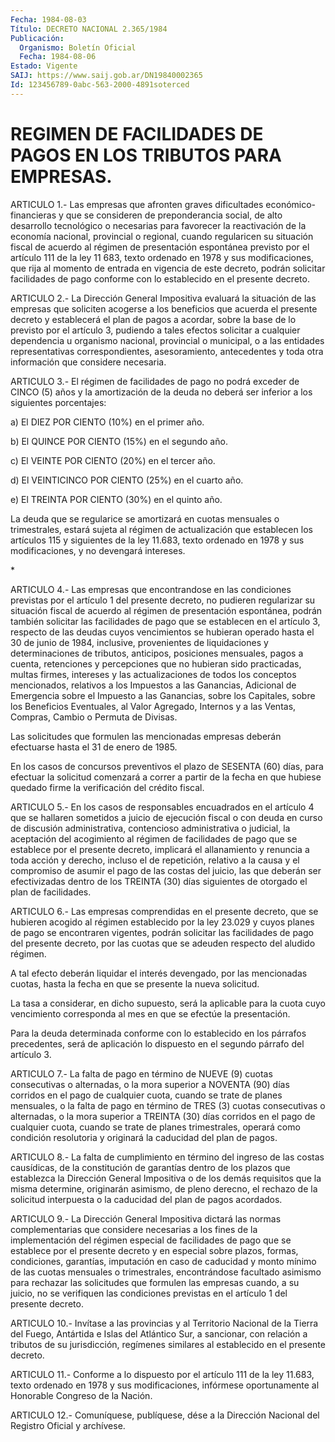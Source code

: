 ```yaml
---
Fecha: 1984-08-03
Título: DECRETO NACIONAL 2.365/1984
Publicación:
  Organismo: Boletín Oficial
  Fecha: 1984-08-06
Estado: Vigente
SAIJ: https://www.saij.gob.ar/DN19840002365
Id: 123456789-0abc-563-2000-4891soterced
---
```

# REGIMEN DE FACILIDADES DE PAGOS EN LOS TRIBUTOS PARA EMPRESAS.

<a id="1"></a>
ARTICULO    1.-  Las  empresas  que  afronten  graves  dificultades económico-financieras    y  que  se  consideren  de  preponderancia social, de alto desarrollo  tecnológico o necesarias para favorecer la reactivación de la economía  nacional,  provincial  o  regional, cuando  regularicen  su  situación fiscal de acuerdo al régimen  de presentación espontánea previsto  por  el artículo 111 de la ley 11 683,  texto  ordenado  en 1978 y sus modificaciones,  que  rija  al momento de entrada en vigencia  de  este  decreto, podrán solicitar facilidades  de  pago conforme con lo establecido  en  el  presente decreto.

<a id="2"></a>
ARTICULO  2.- La Dirección General Impositiva evaluará la situación de  las empresas  que  soliciten  acogerse  a  los  beneficios  que acuerda  el  presente  decreto  y  establecerá  el  plan de pagos a acordar, sobre la base de lo previsto por el artículo  3,  pudiendo a  tales  efectos  solicitar  a  cualquier  dependencia u organismo nacional, provincial o municipal, o a las entidades representativas  correspondientes,  asesoramiento,  antecedentes  y toda otra información que considere necesaria.

<a id="3"></a>
ARTICULO  3.- El régimen de facilidades de pago no podrá exceder de CINCO (5) años  y  la  amortización  de  la  deuda  no  deberá  ser inferior a los siguientes porcentajes:

a) El DIEZ POR CIENTO (10%) en el primer año.

b) El QUINCE POR CIENTO (15%) en el segundo año.

c) El VEINTE POR CIENTO (20%) en el tercer año.

d)  El  VEINTICINCO  POR  CIENTO  (25%)  en  el  cuarto  año.

e) El TREINTA POR CIENTO (30%) en el quinto año.

La  deuda  que  se  regularice  se amortizará en cuotas mensuales o trimestrales,  estará  sujeta  al  régimen   de  actualización  que establecen los artículos 115 y siguientes de  la  ley 11.683, texto ordenado  en  1978 y sus modificaciones, y no devengará  intereses.

<a id="4"></a>
*

ARTICULO  4.-  Las  empresas  que  encontrandose en las condiciones previstas  por  el  artículo 1 del presente  decreto,  no  pudieren regularizar  su  situación    fiscal   de  acuerdo  al  régimen  de presentación espontánea, podrán también  solicitar  las facilidades de pago que se establecen en el artículo 3, respecto  de las deudas cuyos  vencimientos  se  hubieran  operado hasta el 30 de junio  de 1984,  inclusive, provenientes de liquidaciones  y  determinaciones de tributos,  anticipos,  posiciones  mensuales,  pagos  a  cuenta, retenciones  y  percepciones  que  no  hubieran  sido  practicadas, multas  firmes,  intereses  y  las  actualizaciones  de  todos  los conceptos  mencionados,  relativos a los Impuestos a las Ganancias, Adicional de Emergencia sobre  el  Impuesto  a las Ganancias, sobre los Capitales, sobre los Beneficios Eventuales,  al Valor Agregado, Internos  y  a  las Ventas, Compras, Cambio o Permuta  de  Divisas.

Las  solicitudes que  formulen  las  mencionadas  empresas  deberán efectuarse hasta el 31 de enero de 1985.

En los  casos  de  concursos  preventivos  el plazo de SESENTA (60) días, para efectuar la solicitud comenzará a  correr a partir de la fecha  en  que  hubiese quedado firme la verificación  del  crédito fiscal.

<a id="5"></a>
ARTICULO  5.-  En  los  casos  de  responsables  encuadrados  en el artículo  4  que se hallaren sometidos a juicio de ejecución fiscal o  con deuda en  curso  de  discusión  administrativa,  contencioso administrativa   o  judicial,  la  aceptación  del  acogimiento  al régimen de facilidades  de  pago  que  se establece por el presente decreto,  implicará  el allanamiento y renuncia  a  toda  acción  y derecho,  incluso el de  repetición,  relativo  a  la  causa  y  el compromiso  de  asumir  el  pago  de las costas del juicio, las que deberán  ser  efectivizadas  dentro  de    los  TREINTA  (30)  días siguientes de otorgado el plan de facilidades.

<a id="6"></a>
ARTICULO  6.- Las empresas comprendidas en el presente decreto, que se hubieren  acogido  al  régimen  establecido  por la ley 23.029 y cuyos planes de pago se encontraren vigentes, podrán  solicitar las facilidades  de  pago del presente decreto, por las cuotas  que  se adeuden respecto del aludido régimen.

A  tal  efecto deberán  liquidar  el  interés  devengado,  por  las mencionadas  cuotas,  hasta  la  fecha  en que se presente la nueva solicitud.

La tasa a considerar, en dicho supuesto,  será la aplicable para la cuota  cuyo vencimiento corresponda al mes en  que  se  efectúe  la presentación.

Para la  deuda  determinada  conforme  con  lo  establecido  en los párrafos  precedentes,  será  de  aplicación  lo  dispuesto  en  el segundo párrafo del artículo 3.

<a id="7"></a>
ARTICULO  7.-  La  falta  de  pago  en  término de NUEVE (9) cuotas consecutivas o alternadas, o la mora superior  a  NOVENTA (90) días corridos en el pago de cualquier cuota, cuando se trate  de  planes mensuales,  o  la  falta  de  pago  en  término  de TRES (3) cuotas consecutivas o alternadas, o la mora superior a TREINTA  (30)  días corridos  en  el pago de cualquier cuota, cuando se trate de planes trimestrales, operará  como  condición  resolutoria  y originará la caducidad del plan de pagos.

<a id="8"></a>
ARTICULO  8.-  La  falta  de cumplimiento en término del ingreso de las costas causídicas, de la  constitución  de  garantías dentro de los plazos que establezca la Dirección General Impositiva  o de los demás  requisitos  que la misma determine, originarán asimismo,  de pleno  derecno,  el  rechazo  de  la  solicitud  interpuesta  o  la caducidad del plan de pagos acordados.

<a id="9"></a>
ARTICULO  9.-  La  Dirección  General Impositiva dictará las normas complementarias  que  considere  necesarias   a  los  fines  de  la implementación del régimen especial de facilidades  de  pago que se establece  por  el  presente  decreto  y  en especial sobre plazos, formas, condiciones, garantías, imputación  en  caso de caducidad y monto mínimo de las cuotas mensuales o trimestrales,  encontrándose facultado  asimismo para rechazar las solicitudes que formulen  las empresas cuando,  a  su  juicio,  no  se verifiquen las condiciones previstas en el artículo 1 del presente decreto.

<a id="10"></a>
ARTICULO  10.-  Invítase  a las provincias y al Territorio Nacional de la Tierra del Fuego, Antártida  e  Islas  del  Atlántico  Sur, a sancionar,  con  relación  a tributos de su jurisdicción, regímenes similares al establecido en el presente decreto.

<a id="11"></a>
ARTICULO  11.-  Conforme  a  lo dispuesto por el artículo 111 de la ley 11.683, texto ordenado en  1978 y sus modificaciones, infórmese oportunamente al Honorable Congreso de la Nación.

<a id="12"></a>
ARTICULO    12.-  Comuníquese,  publíquese,  dése  a  la  Dirección Nacional del Registro Oficial y archívese.